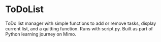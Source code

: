 # ToDoList
ToDo list manager with simple functions to add or remove tasks, display current list, and a quitting function. Runs with script.py. Built as part of Python learning journey on Mimo.
